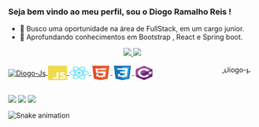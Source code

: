 ### Seja bem vindo ao meu perfil, sou o Diogo Ramalho Reis !

- 🔭 Busco uma oportunidade na área de FullStack, em um cargo junior.
- 📖 Aprofundando conhecimentos em Bootstrap , React e Spring boot.

<div align="center">
  <a href="https://github.com/diogaorecode">
  <img height="180em" src="https://github-readme-stats.vercel.app/api?username=diogaorecode&show_icons=true&theme=radical&include_all_commits=true&count_private=true"/>
  <img height="180em" src="https://github-readme-stats.vercel.app/api/top-langs/?username=diogaorecode&layout=compact&langs_count=7&theme=radical"/>
</div>

<div style="display: inline_block"><br>
  <img align="center" alt="Diogo-Js" height="30" width="40" src="https://cdn.jsdelivr.net/gh/devicons/devicon/icons/java/java-original.svg" />
  <img align="center" alt="Diogo-Js" height="30" width="40" src="https://raw.githubusercontent.com/devicons/devicon/master/icons/javascript/javascript-plain.svg">
  <img align="center" alt="Diogo-React" height="30" width="40" src="https://raw.githubusercontent.com/devicons/devicon/master/icons/react/react-original.svg">
  <img align="center" alt="Diogo-HTML" height="30" width="40" src="https://raw.githubusercontent.com/devicons/devicon/master/icons/html5/html5-original.svg">
  <img align="center" alt="Diogo-CSS" height="30" width="40" src="https://raw.githubusercontent.com/devicons/devicon/master/icons/css3/css3-original.svg">
  <img align="center" alt="Diogo-Csharp" height="30" width="40" src="https://raw.githubusercontent.com/devicons/devicon/master/icons/csharp/csharp-original.svg">
  <img align="right" alt="Diogo-pic" height="150" style="border-radius:50px;" src="https://user-images.githubusercontent.com/93298872/160322678-3d44831e-a6c6-41f5-b981-4d5fb74f1f60.gif">
  </div>

  ##
  
  <div> 
  
  <a href="https://instagram.com/diogaoramalho" target="_blank"><img src="https://img.shields.io/badge/-Instagram-%23E4405F?style=for-the-badge&logo=instagram&logoColor=white" target="_blank"></a>
  <a href = "mailto:diogoeng.mobilidade@gmail.com"><img src="https://img.shields.io/badge/-Gmail-%23333?style=for-the-badge&logo=gmail&logoColor=white" target="_blank"></a>
  <a href="https://www.linkedin.com/in/diogo-reis-89877b39/" target="_blank"><img src="https://img.shields.io/badge/-LinkedIn-%230077B5?style=for-the-badge&logo=linkedin&logoColor=black" target="_blank"></a> 
 
  ![Snake animation](https://github.com/diogaorecode/diogaorecode/blob/output/github-contribution-grid-snake.svg)
 
</div>


